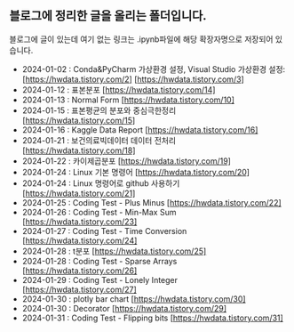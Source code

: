 ## 블로그에 정리한 글을 올리는 폴더입니다.
블로그에 글이 있는데 여기 없는 링크는 .ipynb파일에 해당 확장자명으로 저장되어 있습니다.

- 2024-01-02 : Conda&PyCharm 가상환경 설정, Visual Studio 가상환경 설정: [https://hwdata.tistory.com/2] [https://hwdata.tistory.com/3]
- 2024-01-12 : 표본분포 [https://hwdata.tistory.com/14]
- 2024-01-13 : Normal Form [https://hwdata.tistory.com/10]
- 2024-01-15 : 표본평균의 분포와 중심극한정리 [https://hwdata.tistory.com/15]
- 2024-01-16 : Kaggle Data Report [https://hwdata.tistory.com/16]
- 2024-01-21 : 보건의료빅데이터 데이터 전처리 [https://hwdata.tistory.com/18]
- 2024-01-22 : 카이제곱분포 [https://hwdata.tistory.com/19]
- 2024-01-24 : Linux 기본 명령어 [https://hwdata.tistory.com/20]
- 2024-01-24 : Linux 명령어로 github 사용하기 [https://hwdata.tistory.com/21]
- 2024-01-25 : Coding Test - Plus Minus [https://hwdata.tistory.com/22]
- 2024-01-26 : Coding Test - Min-Max Sum [https://hwdata.tistory.com/23]
- 2024-01-27 : Coding Test - Time Conversion [https://hwdata.tistory.com/24]
- 2024-01-28 : t분포 [https://hwdata.tistory.com/25]
- 2024-01-28 : Coding Test - Sparse Arrays [https://hwdata.tistory.com/26]
- 2024-01-29 : Coding Test - Lonely Integer [https://hwdata.tistory.com/27]
- 2024-01-30 : plotly bar chart [https://hwdata.tistory.com/30]
- 2024-01-30 : Decorator [https://hwdata.tistory.com/29]
- 2024-01-31 : Coding Test - Flipping bits [https://hwdata.tistory.com/31]

